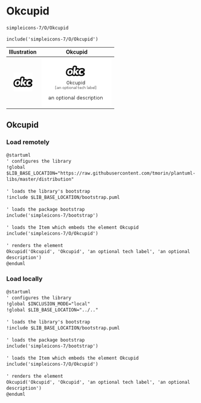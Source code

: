 # Okcupid


```text
simpleicons-7/O/Okcupid
```

```text
include('simpleicons-7/O/Okcupid')
```



| Illustration | Okcupid |
| :---: | :---: |
| ![illustration for Illustration](../../simpleicons-7/O/Okcupid.png) | ![illustration for Okcupid](../../simpleicons-7/O/Okcupid.Local.png) |




## Okcupid

### Load remotely
```plantuml
@startuml
' configures the library
!global $LIB_BASE_LOCATION="https://raw.githubusercontent.com/tmorin/plantuml-libs/master/distribution"

' loads the library's bootstrap
!include $LIB_BASE_LOCATION/bootstrap.puml

' loads the package bootstrap
include('simpleicons-7/bootstrap')

' loads the Item which embeds the element Okcupid
include('simpleicons-7/O/Okcupid')

' renders the element
Okcupid('Okcupid', 'Okcupid', 'an optional tech label', 'an optional description')
@enduml
```

### Load locally
```plantuml
@startuml
' configures the library
!global $INCLUSION_MODE="local"
!global $LIB_BASE_LOCATION="../.."

' loads the library's bootstrap
!include $LIB_BASE_LOCATION/bootstrap.puml

' loads the package bootstrap
include('simpleicons-7/bootstrap')

' loads the Item which embeds the element Okcupid
include('simpleicons-7/O/Okcupid')

' renders the element
Okcupid('Okcupid', 'Okcupid', 'an optional tech label', 'an optional description')
@enduml
```

